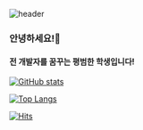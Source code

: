 ![header](https://capsule-render.vercel.app/api?type=wave&color=auto&height=300&section=header&text=Rluket&fontSize=90)

### 안녕하세요!👋
#### 전 개발자를 꿈꾸는 평범한 학생입니다!

[![GitHub stats](https://github-readme-stats.vercel.app/api?username=Rluket)](https://github.com/Rluket/github-readme-stats)

[![Top Langs](https://github-readme-stats.vercel.app/api/top-langs/?username=Rluket)](https://github.com/Rluket/github-readme-stats)

[![Hits](https://hits.seeyoufarm.com/api/count/incr/badge.svg?url=https%3A%2F%2Fgithub.com%2FRluket%2Fhit-counter&count_bg=%232100FF&title_bg=%23FF0000&icon=&icon_color=%23FF0000&title=Counter&edge_flat=true)](https://hits.seeyoufarm.com)

<!--
**Rluket/Rluket** is a ✨ _special_ ✨ repository because its `README.md` (this file) appears on your GitHub profile.

Here are some ideas to get you started:

- 🔭 I’m currently working on ...
- 🌱 I’m currently learning ...
- 👯 I’m looking to collaborate on ...
- 🤔 I’m looking for help with ...
- 💬 Ask me about ...
- 📫 How to reach me: ...
- 😄 Pronouns: ...
- ⚡ Fun fact: ...
-->
